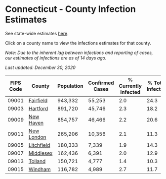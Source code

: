 # Connecticut - County Infection Estimates

See state-wide estimates [here](/infections/us-ct).

Click on a county name to view the infections estimates for that county.

*Note: Due to the inherent lag between infections and reporting of cases, our estimates of infections are as of 14 days ago.*

*Last updated: December 30, 2020*

|   FIPS Code |                   County |   Population |   Confirmed Cases |   % Currently Infected |   % Total Infected |
|-------------|--------------------------|--------------|-------------------|------------------------|--------------------|
|       09001 |   [Fairfield](fairfield) |      943,332 |            55,253 |                    2.0 |               24.3 |
|       09003 |     [Hartford](hartford) |      891,720 |            45,746 |                    2.3 |               18.2 |
|       09009 |   [New Haven](new-haven) |      854,757 |            46,466 |                    2.2 |               20.6 |
|       09011 | [New London](new-london) |      265,206 |            10,356 |                    2.1 |               11.3 |
|       09005 | [Litchfield](litchfield) |      180,333 |             7,339 |                    1.9 |               14.3 |
|       09007 |   [Middlesex](middlesex) |      162,436 |             6,391 |                    2.0 |               12.9 |
|       09013 |       [Tolland](tolland) |      150,721 |             4,777 |                    1.4 |               10.3 |
|       09015 |       [Windham](windham) |      116,782 |             4,989 |                    2.7 |               11.7 |